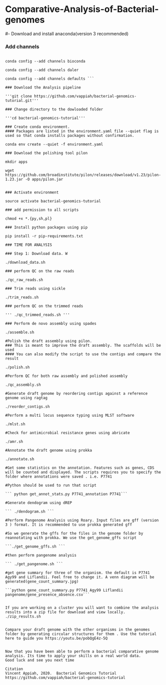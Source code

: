 # Comparative-Analysis-of-Bacterial-genomes


#- Download and install anaconda(version 3 recommended)

### Add channels

``` conda config --add channels conda-forge

conda config --add channels bioconda

conda config --add channels daler

conda config --add channels defaults ```

### Download the Analysis pipeline

'''git clone https://github.com/vappiah/bacterial-genomics-tutorial.git'''

### Change directory to the dowloaded folder

'''cd bacterial-genomics-tutorial'''

### Create conda environment.
#### Packages are listed in the environment.yaml file --quiet flag is used so that conda installs packages without confirmation. 

conda env create --quiet -f environment.yaml

### Download the polishing tool pilon

mkdir apps

wget https://github.com/broadinstitute/pilon/releases/download/v1.23/pilon-1.23.jar -O apps/pilon.jar


### Activate environment

source activate bacterial-genomics-tutorial

### add permission to all scripts

chmod +x *.{py,sh,pl}

### Install python packages using pip

pip install -r pip-requirements.txt

### TIME FOR ANALYSIS

### Step 1: Download data. W

./download_data.sh

### perform QC on the raw reads

./qc_raw_reads.sh

### Trim reads using sickle

./trim_reads.sh

### perform QC on the trimmed reads

''' ./qc_trimmed_reads.sh '''

### Perform de novo assembly using spades

./assemble.sh

#Polish the draft assembly using pilon. 
### This is meant to improve the draft assembly. The scaffolds will be used
#### You can also modify the script to use the contigs and compare the result 

./polish.sh

#Perform QC for both raw assembly and polished assembly

./qc_assembly.sh

#Generate draft genome by reordering contigs against a reference genome using ragtag

./reorder_contigs.sh

#Perform a multi locus sequence typing using MLST software

./mlst.sh

#Check for antimicrobial resistance genes using abricate

./amr.sh

#Annotate the draft genome using prokka

./annotate.sh

#Get some statistics on the annotation. Features such as genes, CDS will be counted and displayed. The scripts requires you to specify the folder where annotations were saved . i.e. P7741

#Python should be used to run that script

``` python get_annot_stats.py P7741_annotation P7741``` 

#Generate dendogram using dREP

``` ./dendogram.sh ```

#Perform Pangenome Analysis using Roary. Input files are gff (version 3 ) format. It is recommended to use prokka generated gff

#So we generate the gffs for the files in the genome folder by reannotating with prokka. We use the get_genome_gffs script

```./get_genome_gffs.sh ```

#then perform pangenome analysis

``` ./get_pangenome.sh ```

#get gene summary for three of the organism. the default is P7741 Agy99 and Liflandii. Feel free to change it. A venn diagram will be generated(gene_count_summary.jpg)

```python gene_count_summary.py P7741 Agy99 Liflandii pangenome/gene_presence_absence.csv```


If you are working on a cluster you will want to combine the analysis results into a zip file for download and view locally. 
./zip_results.sh


Compare your draft genome with the other organisms in the genomes folder by generating circular structures for them . Use the tutorial here to guide you https://youtu.be/pobQgE4z-5Q


Now that you have been able to perform a bacterial comparative genome analysis. Its time to apply your skills on a real world data.
Good luck and see you next time

Citation
Vincent Appiah, 2020.  Bacterial Genomics Tutorial  https://github.com/vappiah/bacterial-genomics-tutorial
